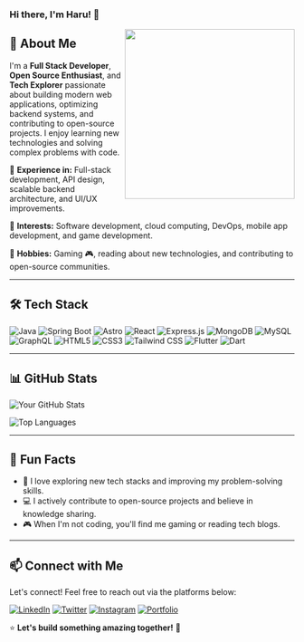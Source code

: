 ### Hi there, I'm Haru! 👋

<img align="right" src="https://media.giphy.com/media/VTtANKl0beDFQRLDTh/giphy.gif?cid=ecf05e47inwpvnky7qv0e8p6webbliin90chcrkul1nl6z8c&ep=v1_gifs_search&rid=giphy.gif&ct=g" width="300" />

## 🚀 About Me

I'm a **Full Stack Developer**, **Open Source Enthusiast**, and **Tech Explorer** passionate about building modern web applications, optimizing backend systems, and contributing to open-source projects. I enjoy learning new technologies and solving complex problems with code.

🔹 **Experience in:** Full-stack development, API design, scalable backend architecture, and UI/UX improvements.

🔹 **Interests:** Software development, cloud computing, DevOps, mobile app development, and game development.

🔹 **Hobbies:** Gaming 🎮, reading about new technologies, and contributing to open-source communities.

---

## 🛠 Tech Stack

![Java](https://img.shields.io/badge/Java-ED8B00?style=for-the-badge&logo=openjdk&logoColor=white)
![Spring Boot](https://img.shields.io/badge/Spring%20Boot-6DB33F?style=for-the-badge&logo=spring&logoColor=white)
![Astro](https://img.shields.io/badge/Astro-FF5D01?style=for-the-badge&logo=astro&logoColor=white)
![React](https://img.shields.io/badge/React-20232A?style=for-the-badge&logo=react&logoColor=61DAFB)
![Express.js](https://img.shields.io/badge/Express.js-000000?style=for-the-badge&logo=express&logoColor=white)
![MongoDB](https://img.shields.io/badge/MongoDB-4EA94B?style=for-the-badge&logo=mongodb&logoColor=white)
![MySQL](https://img.shields.io/badge/MySQL-4479A1?style=for-the-badge&logo=mysql&logoColor=white)
![GraphQL](https://img.shields.io/badge/GraphQL-E10098?style=for-the-badge&logo=graphql&logoColor=white)
![HTML5](https://img.shields.io/badge/HTML5-E34F26?style=for-the-badge&logo=html5&logoColor=white)
![CSS3](https://img.shields.io/badge/CSS3-1572B6?style=for-the-badge&logo=css3&logoColor=white)
![Tailwind CSS](https://img.shields.io/badge/TailwindCSS-38B2AC?style=for-the-badge&logo=tailwind-css&logoColor=white)
![Flutter](https://img.shields.io/badge/Flutter-02569B?style=for-the-badge&logo=flutter&logoColor=white)
![Dart](https://img.shields.io/badge/Dart-0175C2?style=for-the-badge&logo=dart&logoColor=white)

---

## 📊 GitHub Stats

![Your GitHub Stats](https://github-readme-stats.vercel.app/api?username=your-github-username&show_icons=true&theme=radical)

![Top Languages](https://github-readme-stats.vercel.app/api/top-langs/?username=your-github-username&layout=compact&theme=radical)

---

## 🌟 Fun Facts

- 🚀 I love exploring new tech stacks and improving my problem-solving skills.
- 💻 I actively contribute to open-source projects and believe in knowledge sharing.
- 🎮 When I'm not coding, you'll find me gaming or reading tech blogs.

---

## 📫 Connect with Me

Let's connect! Feel free to reach out via the platforms below:

[![LinkedIn](https://img.shields.io/badge/LinkedIn-blue?style=for-the-badge&logo=linkedin)](https://linkedin.com/in/your-profile)
[![Twitter](https://img.shields.io/badge/Twitter-1DA1F2?style=for-the-badge&logo=twitter&logoColor=white)](https://twitter.com/your-profile)
[![Instagram](https://img.shields.io/badge/Instagram-E4405F?style=for-the-badge&logo=instagram&logoColor=white)](https://instagram.com/sezenteen)
[![Portfolio](https://img.shields.io/badge/Portfolio-000?style=for-the-badge&logo=firefox&logoColor=white)](https://yourportfolio.com)

⭐ **Let's build something amazing together!** 🚀

